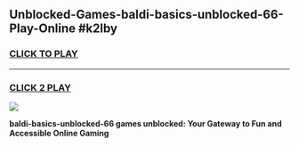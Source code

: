 
## Unblocked-Games-baldi-basics-unblocked-66-Play-Online #k2lby
<h3>
<a href="https://news.freeplayer.one?title=baldi-basics-unblocked-66&ref=3">CLICK TO PLAY</a></h3>
<hr>

<h3>
<a href="https://news.freeplayer.one?title=baldi-basics-unblocked-66&ref=3">CLICK 2 PLAY</a>
  
</h3>

<a href="https://news.freeplayer.one?title=baldi-basics-unblocked-66&ref=3"><img src="https://clearcache.store/games.png"></a>


**baldi-basics-unblocked-66 games unblocked: Your Gateway to Fun and Accessible Online Gaming**

